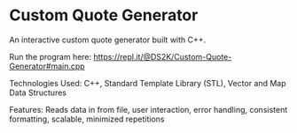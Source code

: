 # Custom Quote Generator
An interactive custom quote generator built with C++.

Run the program here: https://repl.it/@DS2K/Custom-Quote-Generator#main.cpp

Technologies Used:
C++, Standard Template Library (STL), Vector and Map Data Structures

Features:
Reads data in from file, user interaction, error handling, consistent formatting, scalable, minimized repetitions
